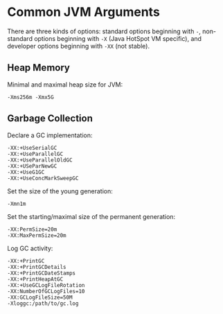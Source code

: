 # Common JVM Arguments

There are three kinds of options: standard options beginning with `-`, non-standard options beginning with `-X` (Java HotSpot VM specific), and developer options beginning with `-XX` (not stable).

## Heap Memory

Minimal and maximal heap size for JVM:

```console
-Xms256m -Xmx5G
```

## Garbage Collection

Declare a GC implementation:

```console
-XX:+UseSerialGC
-XX:+UseParallelGC
-XX:+UseParallelOldGC
-XX:+USeParNewGC
-XX:+UseG1GC
-XX:+UseConcMarkSweepGC
```

Set the size of the young generation:

```console
-Xmn1m
```

Set the starting/maximal size of the permanent generation:

```console
-XX:PermSize=20m
-XX:MaxPermSize=20m
```

Log GC activity:

```console
-XX:+PrintGC
-XX:+PrintGCDetails
-XX:+PrintGCDateStamps
-XX:+PrintHeapAtGC
-XX:+UseGCLogFileRotation
-XX:NumberOfGCLogFiles=10
-XX:GCLogFileSize=50M
-Xloggc:/path/to/gc.log
```
